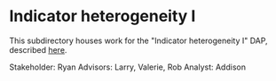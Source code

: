# Indicator heterogeneity I

This subdirectory houses work for the "Indicator heterogeneity I"
DAP, described
[here](https://docs.google.com/document/d/1a47TPdhvGPXWkD6hrX_16hhmcTaIMVUxIs57UZ5MOh4/edit#heading=h.n7sgl8x64zta).

Stakeholder: Ryan
Advisors: Larry, Valerie, Rob
Analyst: Addison
